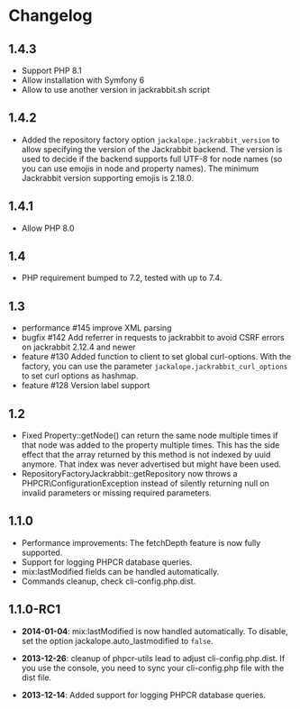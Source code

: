 Changelog
=========

1.4.3
-----

* Support PHP 8.1
* Allow installation with Symfony 6
* Allow to use another version in jackrabbit.sh script

1.4.2
-----

* Added the repository factory option `jackalope.jackrabbit_version` to allow
  specifying the version of the Jackrabbit backend. The version is used to
  decide if the backend supports full UTF-8 for node names (so you can use
  emojis in node and property names). The minimum Jackrabbit version supporting
  emojis is 2.18.0.

1.4.1
-----

* Allow PHP 8.0

1.4
---

* PHP requirement bumped to 7.2, tested with up to 7.4.

1.3
---

* performance #145 improve XML parsing
* bugfix #142 Add referrer in requests to jackrabbit to avoid CSRF errors on jackrabbit 2.12.4 and newer
* feature #130 Added function to client to set global curl-options. With the factory, you can use
  the parameter `jackalope.jackrabbit_curl_options` to set curl options as hashmap.
* feature #128 Version label support

1.2
---

* Fixed Property::getNode() can return the same node multiple times if that
  node was added to the property multiple times. This has the side effect that
  the array returned by this method is not indexed by uuid anymore. That index
  was never advertised but might have been used.
* RepositoryFactoryJackrabbit::getRepository now throws a PHPCR\ConfigurationException
  instead of silently returning null on invalid parameters or missing required
  parameters.

1.1.0
-----

* Performance improvements: The fetchDepth feature is now fully supported.
* Support for logging PHPCR database queries.
* mix:lastModified fields can be handled automatically.
* Commands cleanup, check cli-config.php.dist.

1.1.0-RC1
---------

* **2014-01-04**: mix:lastModified is now handled automatically. To disable,
  set the option jackalope.auto_lastmodified to `false`.

* **2013-12-26**: cleanup of phpcr-utils lead to adjust cli-config.php.dist.
  If you use the console, you need to sync your cli-config.php file with the
  dist file.

* **2013-12-14**: Added support for logging PHPCR database queries.

